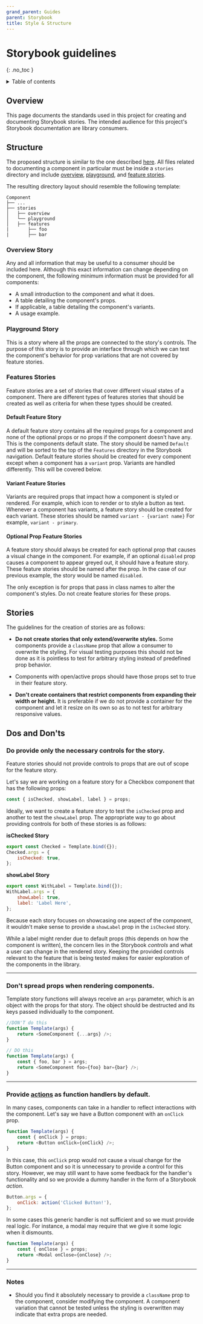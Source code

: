 ```yaml
---
grand_parent: Guides
parent: Storybook
title: Style & Structure
---
```


# Storybook guidelines
{: .no_toc }

<details markdown="block">
  <summary>
    Table of contents
  </summary>
  {: .text-delta }
- TOC
{:toc}
</details>

## Overview

This page documents the standards used in this project for creating and
documenting Storybook stories. The intended audience for this project's
Storybook documentation are library consumers.

## Structure

The proposed structure is similar to the one described
[here](https://storybook.js.org/blog/structuring-your-storybook/). All files
related to documenting a component in particular must be inside a `stories`
directory and include [overview](#overview-story), [playground](#playground-story),
and [feature stories](#features-stories).

The resulting directory layout should resemble the following template:

    Component
    ├── ...
    ├── stories
    │   ├── overview
    │   └── playground
    │   ├── features
    |       ├── foo
    |       ├── bar

### Overview Story

Any and all information that may be useful to a consumer should be included here.
Although this exact information can change depending on the component, the
following minimum information must be provided for all components:

- A small introduction to the component and what it does.
- A table detailing the component's props.
- If applicable, a table detailing the component's variants.
- A usage example.

### Playground Story

This is a story where all the props are connected to the story's controls. The
purpose of this story is to provide an interface through which we can test the
component's behavior for prop variations that are not covered by feature stories.

### Features Stories

Feature stories are a set of stories that cover different visual states of
a component. There are different types of features stories that should be created
as well as criteria for when these types should be created.

#### Default Feature Story

A default feature story contains all the required props for a component and none
of the optional props or no props if the component doesn't have any. This is the
components default state. The story should be named `Default` and will be sorted
to the top of the `Features` directory in the Storybook navigation. Default
feature stories should be created for every component except when a component has
a `variant` prop. Variants are handled differently. This will be covered below.

#### Variant Feature Stories

Variants are required props that impact how a component is styled or rendered. For
example, which icon to render or to style a button as text. Whenever a component
has variants, a feature story should be created for each variant. These stories
should be named `variant - {variant name}` For example, `variant - primary`.

#### Optional Prop Feature Stories

A feature story should always be created for each optional prop that causes a
visual change in the component. For example, if an optional `disabled` prop
causes a component to appear greyed out, it should have a feature story. These
feature stories should be named after the prop. In the case of our previous
example, the story would be named `disabled`.

The only exception is for props that pass in class names to alter the component's
styles. Do not create feature stories for these props.

## Stories

The guidelines for the creation of stories are as follows:

-   **Do not create stories that only extend/overwrite styles.** Some
    components provide a `className` prop that allow a consumer to overwrite
    the styling. For visual testing purposes this should not be done as it is
    pointless to test for arbitrary styling instead of predefined prop behavior.

-   Components with open/active props should have those props set to true in
    their feature story.

-   **Don't create containers that restrict components from expanding their width or height.**
    It is preferable if we do not provide a container for the component and let
    it resize on its own so as to not test for arbitrary responsive values.


## Dos and Don'ts

### Do provide only the necessary controls for the story.

Feature stories should not provide controls to props that are out of scope for
the feature story.

Let's say we are working on a feature story for a Checkbox component that has
the following props:

```js
const { isChecked, showLabel, label } = props;
```

Ideally, we want to create a feature story to test the `isChecked` prop and
another to test the `showLabel` prop. The appropriate way to go about providing
controls for both of these stories is as follows:

**isChecked Story**

```js
export const Checked = Template.bind({});
Checked.args = {
    isChecked: true,
};
```

**showLabel Story**

```js
export const WithLabel = Template.bind({});
WithLabel.args = {
    showLabel: true,
    label: 'Label Here',
};
```

Because each story focuses on showcasing one aspect of the component, it
wouldn't make sense to provide a `showLabel` prop in the `isChecked` story.

While a label might render due to default props (this depends on how the
component is written), the concern lies in the Storybook _controls_ and what a
user can change in the rendered story. Keeping the provided controls relevant to
the feature that is being tested makes for easier exploration of the components
in the library.

---

###  Don't spread props when rendering components.

Template story functions will always receive an `args` parameter, which is
an object with the props for that story. The object should be destructed
and its keys passed individually to the component.

```js
//DON'T do this
function Template(args) {
    return <SomeComponent {...args} />;
}

// DO this
function Template(args) {
    const { foo, bar } = args;
    return <SomeComponent foo={foo} bar={bar} />;
}
```

---

### Provide [actions](https://storybook.js.org/docs/react/essentials/actions) as function handlers by default.

In many cases, components can take in a handler to reflect interactions with the
component. Let's say we have a Button component with an `onClick` prop.

```js
function Template(args) {
    const { onClick } = props;
    return <Button onClick={onClick} />;
}
```

In this case, this `onClick` prop would not cause a visual change for the Button
component and so it is unnecessary to provide a control for this story. However,
we may still want to have some feedback for the handler's functionality and so
we provide a dummy handler in the form of a Storybook _action_.

```js
Button.args = {
    onClick: action('Clicked Button!'),
};
```

In some cases this generic handler is not sufficient and so we must provide real
logic. For instance, a modal may require that we give it some logic when it
dismounts.

```js
function Template(args) {
    const { onClose } = props;
    return <Modal onClose={onClose} />;
}
```

---

### Notes

-   Should you find it absolutely necessary to provide a `className` prop
    to the component, consider modifying the component. A component variation
    that cannot be tested unless the styling is overwritten may indicate that
    extra props are needed.
